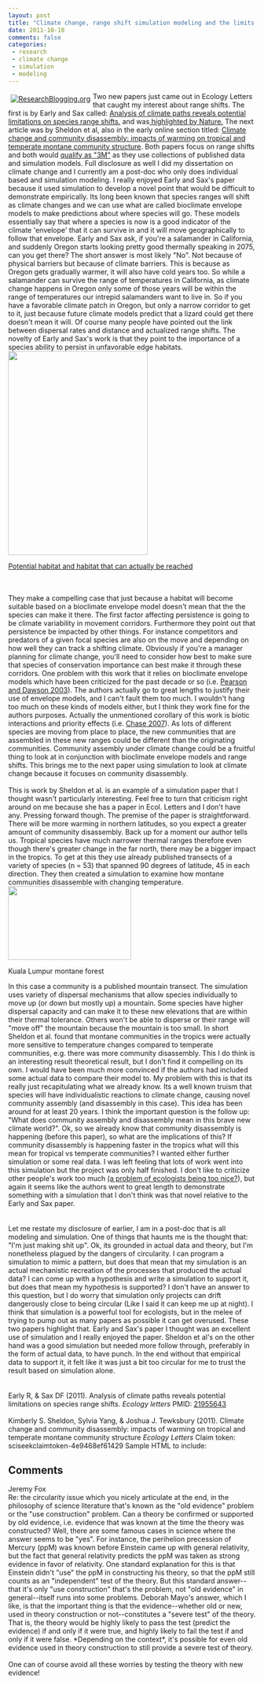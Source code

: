 ```yaml
---
layout: post
title: "Climate change, range shift simulation modeling and the limits of its usefulness"
date: 2011-10-10
comments: false
categories:
 - research
 - climate change
 - simulation
 - modeling
---
```


<div class='post'>
<span style="float: left; padding: 5px;"><a href="http://www.researchblogging.org"><img alt="ResearchBlogging.org" src="http://www.researchblogging.org/public/citation_icons/rb2_large_gray.png" style="border:0;"/></a></span>Two new papers just came out in Ecology Letters that caught my interest about range shifts.  The first is by Early and Sax called: <a href="http://onlinelibrary.wiley.com/doi/10.1111/j.1461-0248.2011.01681.x/abstract">Analysis of climate paths reveals potential limitations on species range shifts.</a> and was<a href="http://www.nature.com/nature/journal/v478/n7367/full/478009a.html?WT.ec_id=NATURE-20111006"> highlighted by Nature.</a>  The next article was by Sheldon et al, also in the early online section titled:  <a href="http://onlinelibrary.wiley.com/doi/10.1111/j.1461-0248.2011.01689.x/abstract">Climate change and community disassembly: impacts of warming on tropical and temperate montane community structure</a>.  Both papers focus on range shifts and both would <a href="http://evol-eco.blogspot.com/2011/07/empirical-divide.html">qualify as "3M"</a> as they use collections of published data and simulation models.  Full disclosure as well I did my dissertation on climate change and I currently am a post-doc who only does individual based and simulation modeling.    I really enjoyed Early and Sax's paper because it used simulation to develop a novel point that would be difficult to demonstrate empirically.  Its long been known that species ranges will shift as climate changes and we can use what are called bioclimate envelope models to make predictions about where species will go.  These models essentially say that where a species is now is a good indicator of the climate 'envelope' that it can survive in and it will move geographically to follow that envelope.   Early and Sax ask, if you're a salamander in California, and suddenly Oregon starts looking pretty good thermally speaking in 2075, can you get there?  The short answer is most likely "No".  Not because of physical barriers but because of climate barriers.  This is because as Oregon gets gradually warmer, it will also have cold years too.  So while a salamander can survive the range of temperatures in California, as climate change happens in Oregon only some of those years will be within the range of temperatures our intrepid salamanders want to live in.  So if you have a favorable climate patch in Oregon, but only a narrow corridor to get to it, just because future climate models predict that a lizard could get there doesn't mean it will.  Of course many people have pointed out the link between dispersal rates and distance and actualized range shifts.  The novelty of Early and Sax's work is that they point to the importance of a species ability to persist in unfavorable edge habitats. <a href = "http://3.bp.blogspot.com/-WKL39fPSOIw/To9nCIZJhHI/AAAAAAAAC3c/I3V1zToyd6U/s1600/EarlFig1.png"><span class="left-caption"> <img src="http://3.bp.blogspot.com/-WKL39fPSOIw/To9nCIZJhHI/AAAAAAAAC3c/I3V1zToyd6U/s1600/EarlFig1.png" width=284 height=415 /> <p>Potential habitat and habitat that can actually be reached</p> </span></a><br><br>They make a compelling case that just because a habitat will become suitable based on a bioclimate envelope model doesn't mean that the the species can make it there.  The first factor affecting persistence is going to be climate variability in movement corridors.   Furthermore they point out that persistence be impacted by other things. For instance competitors and predators of a given focal species are also on the move and depending on how well they can track a shifting climate.   Obviously if you're a manager planning for climate change, you'll need to consider how best to make sure that species of conservation importance can best make it through these corridors.  One problem with this work that it relies on bioclimate envelope models which have been criticized for the past decade or so (i.e. <a href="http://onlinelibrary.wiley.com/doi/10.1046/j.1466-822X.2003.00042.x/full">Pearson and Dawson 2003</a>).  The authors actually go to great lengths to justify their use of envelope models, and I can't fault them too much. I wouldn't hang too much on these kinds of models either, but I think they work fine for the authors purposes.  Actually the unmentioned corollary of this work is biotic interactions and priority effects (i.e. <a href="http://www.pnas.org/content/104/44/17430.short">Chase 2007</a>).  As lots of different species are moving from place to place, the new communities that are assembled in these new ranges could be different than the originating communities.  Community assembly under climate change could be a fruitful thing to look at in conjunction with bioclimate envelope models and range shifts.  This brings me to the next paper using simulation to look at climate change because it focuses on community disassembly. <br><br> This is work by Sheldon et al. is an example of a simulation paper that I thought wasn't particularly interesting.  Feel free to turn that criticism right around on me because she has a paper in Ecol. Letters and I don't have any. Pressing forward though.  The premise of the paper is straightforward.  There will be more warming in northern latitudes, so you expect a greater amount of community disassembly.  Back up for a moment our author tells us.  Tropical species have much narrower thermal ranges therefore even though there's greater change in the far north, there may be a bigger impact in the tropics.  To get at this they use already published transects of a variety of species (n = 53) that spanned 90 degrees of latitude, 45 in each direction.  They then created a simulation to examine how montane communities disassemble with changing temperature.   <span class="right-caption"><img src="http://www.nature-escapes-kuala-lumpur.com/image-files/jungle-montane-lg.jpg" width=250 height=150 /><p>Kuala Lumpur montane forest</p> </span>In this case a community is a published mountain transect. The simulation uses variety of dispersal mechanisms that allow species individually to move up (or down but mostly up) a mountain.  Some species have higher dispersal capacity and can make it to these new elevations that are within their thermal tolerance.  Others won't be able to disperse or their range will "move off" the mountain because the mountain is too small.  In short Sheldon et al. found that montane communities in the tropics were actually more sensitive to temperature changes compared to temperate communities, e.g. there was more community disassembly.  This I do think is an interesting result theoretical result, but I don't find it compelling on its own.  I would have been much more convinced if the authors had included some actual data to compare their model to.   My problem with this is that its really just recapitulating what we already know.  Its a well known truism that species will have individualistic reactions to climate change, causing novel community assembly (and disassembly in this case).  This idea has been around for at least 20 years.  I think the important question is the follow up: "What does community assembly and disassembly mean in this brave new climate world?".  Ok, so we already know that community disassembly is happening (before this paper), so what are the implications of this?  If community disassembly is happening faster in the tropics what will this mean for tropical vs temperate communities?  I wanted either further simulation or some real data.  I was left feeling that lots of work went into this simulation but the project was only half finished.  I don't like to criticize other people's work too much <a href="http://oikosjournal.wordpress.com/2011/09/07/another-legacy-of-nceas-overly-nice-ecologists/">(a problem of ecologists being too nice?</a>), but again it seems like the authors went to great length to demonstrate something with a simulation that I don't think was that novel relative to the Early and Sax paper.  <br><br><br>Let me restate my disclosure of earlier, I am in a post-doc that is all modeling and simulation.  One of things that haunts me is the thought that: "I'm just making shit up".  Ok, its grounded in actual data and theory, but I'm nonetheless plagued by the dangers of circularity.  I can program a simulation to mimic a pattern, but does that mean that my simulation is an actual mechanistic recreation of the processes that produced the actual data?  I can come up with a hypothesis and write a simulation to support it, but does that mean my hypothesis is supported?  I don't have an answer to this question, but I do worry that simulation only projects can drift dangerously close to being circular (Like I said it can keep me up at night).  I think that simulation is a powerful tool for ecologists, but in the melee of trying to pump out as many papers as possible it can get overused.  These two papers highlight that.  Early and Sax's paper I thought was an excellent use of simulation and I really enjoyed the paper.  Sheldon et al's on the other hand was a good simulation but needed more follow through, preferably in the form of actual data, to have punch.  In the end without that empirical data to support it, it felt like it was just a bit too circular for me to trust the result based on simulation alone.    <br><br><br> <span class="Z3988" title="ctx_ver=Z39.88-2004&rft_val_fmt=info%3Aofi%2Ffmt%3Akev%3Amtx%3Ajournal&rft.jtitle=Ecology+letters&rft_id=info%3Apmid%2F21955643&rfr_id=info%3Asid%2Fresearchblogging.org&rft.atitle=Analysis+of+climate+paths+reveals+potential+limitations+on+species+range+shifts.&rft.issn=1461-023X&rft.date=2011&rft.volume=&rft.issue=&rft.spage=&rft.epage=&rft.artnum=&rft.au=Early+R&rft.au=Sax+DF&rfe_dat=bpr3.included=1;bpr3.tags=Ecology+%2F+Conservation">Early R, & Sax DF (2011). Analysis of climate paths reveals potential limitations on species range shifts. <span style="font-style: italic;">Ecology letters</span> PMID: <a rev="review" href="http://www.ncbi.nlm.nih.gov/pubmed/21955643">21955643</a></span><br><br><span class="Z3988" title="ctx_ver=Z39.88-2004&rft_val_fmt=info%3Aofi%2Ffmt%3Akev%3Amtx%3Ajournal&rft.jtitle=Ecology+Letters&rft_id=info%3A%2F&rfr_id=info%3Asid%2Fresearchblogging.org&rft.atitle=Climate+change+and+community+disassembly%3A+impacts+of+warming+on+tropical+and+temperate+montane+community+structure&rft.issn=&rft.date=2011&rft.volume=&rft.issue=&rft.spage=&rft.epage=&rft.artnum=http%3A%2F%2Fonlinelibrary.wiley.com%2Fdoi%2F10.1111%2Fj.1461-0248.2011.01689.x%2Fabstract&rft.au=Kimberly+S.+Sheldon&rft.au=Sylvia+Yang&rft.au=Joshua+J.+Tewksbury&rfe_dat=bpr3.included=1;bpr3.tags=Ecology+%2F+Conservation%2Cclimate+change%2C+simulation">Kimberly S. Sheldon, Sylvia Yang, & Joshua J. Tewksbury (2011). Climate change and community disassembly: impacts of warming on tropical and temperate montane community structure <span style="font-style: italic;">Ecology Letters</span></span>  Claim token: sciseekclaimtoken-4e9468ef61429  Sample HTML to include: <p><span style="display:none">sciseekclaimtoken-4e9468ef61429</span></p> </div>
<h2>Comments</h2>
<div class='comments'>
<div class='comment'>
<div class='author'>Jeremy Fox</div>
<div class='content'>
Re: the circularity issue which you nicely articulate at the end, in the philosophy of science literature that&#39;s known as the &quot;old evidence&quot; problem or the &quot;use construction&quot; problem. Can a theory be confirmed or supported by old evidence, i.e. evidence that was known at the time the theory was constructed? Well, there are some famous cases in science where the answer seems to be &quot;yes&quot;. For instance, the perihelion precession of Mercury (ppM) was known before Einstein came up with general relativity, but the fact that general relativity predicts the ppM was taken as strong evidence in favor of relativity. One standard explanation for this is that Einstein didn&#39;t &quot;use&quot; the ppM in constructing his theory, so that the ppM still counts as an &quot;independent&quot; test of the theory. But this standard answer--that it&#39;s only &quot;use construction&quot; that&#39;s the problem, not &quot;old evidence&quot; in general--itself runs into some problems. Deborah Mayo&#39;s answer, which I like, is that the important thing is that the evidence--whether old or new, used in theory construction or not--constitutes a &quot;severe test&quot; of the theory. That is, the theory would be highly likely to pass the test (predict the evidence) if and only if it were true, and highly likely to fail the test if and only if it were false. *Depending on the context*, it&#39;s possible for even old evidence used in theory construction to still provide a severe test of theory. <br /><br />One can of course avoid all these worries by testing the theory with new evidence!</div>
</div>
</div>
